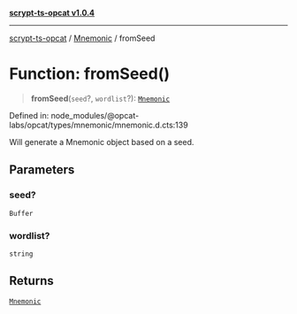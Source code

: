 [**scrypt-ts-opcat v1.0.4**](../../../README.md)

***

[scrypt-ts-opcat](../../../README.md) / [Mnemonic](../README.md) / fromSeed

# Function: fromSeed()

> **fromSeed**(`seed`?, `wordlist`?): [`Mnemonic`](../../../classes/Mnemonic.md)

Defined in: node\_modules/@opcat-labs/opcat/types/mnemonic/mnemonic.d.cts:139

Will generate a Mnemonic object based on a seed.

## Parameters

### seed?

`Buffer`

### wordlist?

`string`

## Returns

[`Mnemonic`](../../../classes/Mnemonic.md)
